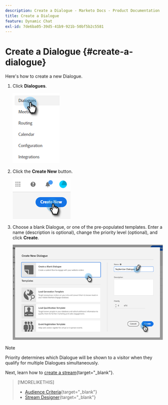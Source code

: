 ```yaml
---
description: Create a Dialogue - Marketo Docs - Product Documentation
title: Create a Dialogue
feature: Dynamic Chat
exl-id: 7de6ba05-39d5-41b9-921b-50bf5b2c5581
---
```

# Create a Dialogue {#create-a-dialogue}

Here's how to create a new Dialogue.

1. Click **Dialogues**.

   ![](assets/create-a-dialogue-1.png)

1. Click the **Create New** button.

   ![](assets/create-a-dialogue-2.png)

1. Choose a blank Dialogue, or one of the pre-populated templates. Enter a name (description is optional), change the priority level (optional), and click **Create**.

   ![](assets/create-a-dialogue-3.png)

>[!NOTE]
>
>Priority determines which Dialogue will be shown to a visitor when they qualify for multiple Dialogues simultaneously.

Next, learn how to [create a stream](/help/marketo/product-docs/demand-generation/dynamic-chat/automated-chat/stream-designer.md#create-a-stream){target="_blank"}.

>[!MORELIKETHIS]
>
>* [Audience Criteria](/help/marketo/product-docs/demand-generation/dynamic-chat/automated-chat/audience-criteria.md){target="_blank"}
>* [Stream Designer](/help/marketo/product-docs/demand-generation/dynamic-chat/automated-chat/stream-designer.md){target="_blank"}
